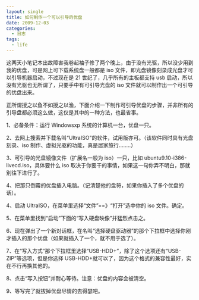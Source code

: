 ```yaml
---
layout: single
title: 如何制作一个可以引导的优盘
date: 2009-12-03
categories:
  - 日志
tags:
  - life
---
```


这两天小笔记本出故障害我卷起袖子修了两个晚上，由于没有光驱，所以没少用到我的优盘，可是网上可下载系统盘一般都是 iso 文件，即光盘镜像刻录成光盘才可以引导机器启动，不过现在是 21 世纪了，几乎所有的主板都支持 usb 启动，所以没有光驱也无所谓了，只要手中有可引导光盘的 iso 文件就可以制作出一个可引导的优盘出来。

正所谓授之以鱼不如授之以渔，下面介绍一下制作可引导优盘的步骤，并非所有的引导盘都必须这么做，这仅是其中的一种方法，也最省事。

1、必备条件：运行 Windowsxp 系统的计算机一台，优盘一只。

2、去网上搜索并下载名叫“UltraISO\"的软件，试用版亦可。（该软件同时具有光盘刻录、iso 制作、虚拟光驱的功能，真是居家旅行........）

3、可引导的光盘镜像文件（扩展名一般为 iso）一只，比如 ubuntu9.10-i386-livecd.iso，具体要什么 iso 取决于你要干的事情，如果这一句你弄不明白，那就别往下进行了。

4、把那只倒霉的优盘插入电脑。（记清楚他的盘符，如果你插入了多个优盘的话）。

4、启动 UltraISO，在菜单里选择“文件”==》“打开”选中你的 iso 文件。确定。

5、在菜单里找到“启动”下面的“写入硬盘映像”并猛烈点击之。

6、现在弹出了一个新对话框，在名叫“选择硬盘驱动器”的那个下拉框中选择你刚才插入的那个优盘（如果就插入了一个，就不用于选了）。

7、在“写入方式”那个下拉框里选择“USB-HDD+”，除了这个选项还有“USB-ZIP”等选项，但是你选择 USB-HDD+就可以了，因为这个格式的兼容性最好，实在不行再换其他的。

8、点击“写入按钮”并耐心等待。注意：优盘的内容会被清空。

9、等写完了就拔掉优盘尽情的去得瑟吧。
